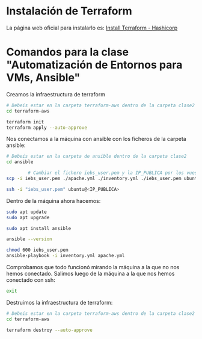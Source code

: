 # Instalación de Terraform

La página web oficial para instalarlo es: [Install Terraform - Hashicorp](https://developer.hashicorp.com/terraform/install)

# Comandos para la clase "Automatización de Entornos para VMs, Ansible"

Creamos la infraestructura de terraform
```bash
# Debeis estar en la carpeta terraform-aws dentro de la carpeta clase2
cd terraform-aws

terraform init
terraform apply --auto-approve
```

Nos conectamos a la máquina con ansible con los ficheros de la carpeta ansible:
```bash
# Debeis estar en la carpeta de ansible dentro de la carpeta clase2
cd ansible

        # Cambiar el fichero iebs_user.pem y la IP_PUBLICA por los vuestros
scp -i iebs_user.pem ./apache.yml ./inventory.yml ./iebs_user.pem ubuntu@<IP_PUBLICA>:/home/ubuntu

ssh -i "iebs_user.pem" ubuntu@<IP_PUBLICA>
```

Dentro de la máquina ahora hacemos:
```bash
sudo apt update
sudo apt upgrade

sudo apt install ansible

ansible --version

chmod 600 iebs_user.pem
ansible-playbook -i inventory.yml apache.yml
```

Comprobamos que todo funcionó mirando la máquina a la que no nos hemos conectado.
Salimos luego de la máquina a la que nos hemos conectado con ssh:
```bash
exit
```

Destruimos la infraestructura de terraform:
```bash
# Debeis estar en la carpeta terraform-aws dentro de la carpeta clase2
cd terraform-aws

terraform destroy --auto-approve
```